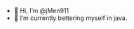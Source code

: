 - 👋 Hi, I’m @jMen911
- 🌱 I’m currently bettering myself in java.

<!---
jMen911/jMen911 is a ✨ special ✨ repository because its `README.md` (this file) appears on your GitHub profile.
You can click the Preview link to take a look at your changes.
--->
